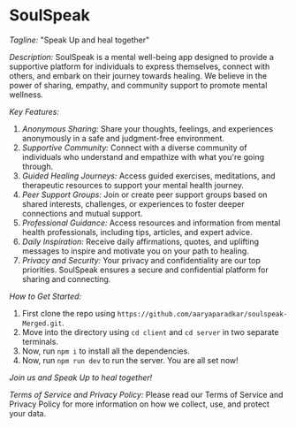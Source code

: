 # SoulSpeak

*Tagline:* "Speak Up and heal together"

*Description:*
SoulSpeak is a mental well-being app designed to provide a supportive platform for individuals to express themselves, connect with others, and embark on their journey towards healing. We believe in the power of sharing, empathy, and community support to promote mental wellness.

*Key Features:*
1. *Anonymous Sharing:* Share your thoughts, feelings, and experiences anonymously in a safe and judgment-free environment.
2. *Supportive Community:* Connect with a diverse community of individuals who understand and empathize with what you're going through.
3. *Guided Healing Journeys:* Access guided exercises, meditations, and therapeutic resources to support your mental health journey.
4. *Peer Support Groups:* Join or create peer support groups based on shared interests, challenges, or experiences to foster deeper connections and mutual support.
5. *Professional Guidance:* Access resources and information from mental health professionals, including tips, articles, and expert advice.
6. *Daily Inspiration:* Receive daily affirmations, quotes, and uplifting messages to inspire and motivate you on your path to healing.
7. *Privacy and Security:* Your privacy and confidentiality are our top priorities. SoulSpeak ensures a secure and confidential platform for sharing and connecting.

*How to Get Started:*
1. First clone the repo using ```https://github.com/aaryaparadkar/soulspeak-Merged.git```.
2. Move into the directory using ```cd client``` and ```cd server``` in two separate terminals.
3. Now, run ```npm i``` to install all the dependencies.
4. Now, run ```npm run dev``` to run the server. You are all set now!

*Join us and Speak Up to heal together!*

*Terms of Service and Privacy Policy:*
Please read our Terms of Service and Privacy Policy for more information on how we collect, use, and protect your data.
